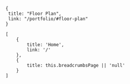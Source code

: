         {
         title: "Floor Plan",
         link: "/portfolio/#floor-plan"
        }

        [
            {
                title: 'Home',
                link: '/'
            },
            { 
                title: this.breadcrumbsPage || 'null'
            }
        ]